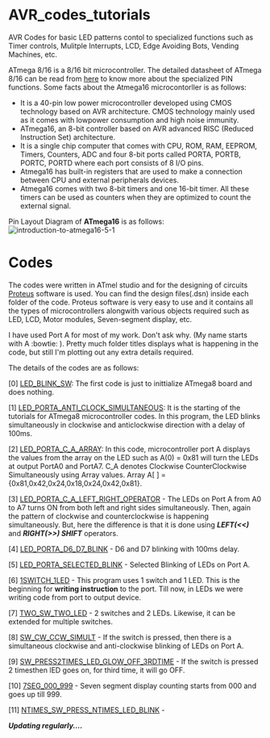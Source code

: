 # AVR_codes_tutorials
AVR Codes for basic LED patterns contol to specialized functions such as Timer controls, Mulitple Interrupts, LCD, Edge Avoiding Bots, Vending Machines, etc.

ATmega 8/16 is a 8/16 bit microcontroller. The detailed datasheet of ATmega 8/16 can be read from [here](https://www.gme.cz/data/attachments/dsh.958-112.1.pdf) to know more about the specialized PIN functions. Some facts about the Atmega16 microcontorller is as follows:

* It is a 40-pin low power microcontroller developed using CMOS technology based on AVR architecture. CMOS technology mainly used as it comes with lowpower consumption and high noise immunity.
* ATmega16, an 8-bit controller based on AVR advanced RISC (Reduced Instruction Set) architecture.
* It is a single chip computer that comes with CPU, ROM, RAM, EEPROM, Timers, Counters, ADC and four 8-bit ports called PORTA, PORTB, PORTC, PORTD where each port consists of 8 I/O pins.
* Atmega16 has built-in registers that are used to make a connection between CPU and external peripherals devices.
* Atmega16 comes with two 8-bit timers and one 16-bit timer. All these timers can be used as counters when they are optimized to count the external signal.

Pin Layout Diagram of **ATmega16** is as follows:
![introduction-to-atmega16-5-1](https://user-images.githubusercontent.com/22872200/52076803-7c865f00-25b5-11e9-88e8-8cb1a8cc4fe9.png)


# Codes

   The codes were written in ATmel studio and for the designing of circuits [Proteus](https://proteus.soft112.com/) software is used. You can find the design files(.dsn) inside each folder of the code. Proteus software is very easy to use and it contains all the types of microcontrollers alongwith various objects required such as LED, LCD, Motor modules, Seven-segment display, etc.
   
   I have used Port A for most of my work. Don't ask why. (My name starts with A :bowtie: ). Pretty much folder titles displays what is happening in the code, but still I'm plotting out any extra details required.


The details of the codes are as follows:

[0] [LED_BLINK_SW](https://github.com/AKASH2907/AVR_codes_tutorials/tree/master/1.LED_BLINK_SW): The first code is just to inittialize ATmega8 board and does nothing.

[1] [LED_PORTA_ANTI_CLOCK_SIMULTANEOUS](https://github.com/AKASH2907/AVR_codes_tutorials/tree/master/1.LED_PORTA_ANTI_CLOCK_SIMULTANEOUS): It is the starting of the tutorials for ATmega8 microcontroller codes. In this program, the LED blinks simultaneously in clockwise and anticlockwise direction with a delay of 100ms.

[2] [LED_PORTA_C_A_ARRAY](https://github.com/AKASH2907/AVR_codes_tutorials/tree/master/2.LED_PORTA_C_A_ARRAY): In this code, microcontroller port A displays the values from the array on the LED such as A(0) = 0x81 will turn the LEDs at output PortA0 and PortA7. C_A denotes Clockwise CounterClockwise Simultaneously using Array values. Array A[ ] = {0x81,0x42,0x24,0x18,0x24,0x42,0x81}.

[3] [LED_PORTA_C_A_LEFT_RIGHT_OPERATOR](https://github.com/AKASH2907/AVR_codes_tutorials/tree/master/3.LED_PORTA_C_A_LEFT_RIGHT_OPERATOR) - The LEDs on Port A from A0 to A7 turns ON from both left and right sides simultaneously. Then, again the pattern of clockwise and counterclockwise is happening simultaneously. But, here the difference is that it is done using ***LEFT(<<)*** and ***RIGHT(>>) SHIFT*** operators.

[4] [LED_PORTA_D6_D7_BLINK](https://github.com/AKASH2907/AVR_codes_tutorials/tree/master/4.LED_PORTA_D6_D7_BLINK) - D6 and D7 blinking with 100ms delay.  

[5] [LED_PORTA_SELECTED_BLINK](https://github.com/AKASH2907/AVR_codes_tutorials/tree/master/5.LED_PORTA_SELECTED_BLINK) - Selected Blinking of LEDs on Port A.

[6] [1SWITCH_1LED](https://github.com/AKASH2907/AVR_codes_tutorials/tree/master/6.1SWITCH_1LED) - This program uses 1 switch and 1 LED. This is the beginning for **writing instruction** to the port. Till now, in LEDs we were writing code from port to output device.

[7] [TWO_SW_TWO_LED](https://github.com/AKASH2907/AVR_codes_tutorials/tree/master/7.TWO_SW_TWO_LED) - 2 switches and 2 LEDs. Likewise, it can be extended for multiple switches.

[8] [SW_CW_CCW_SIMULT](https://github.com/AKASH2907/AVR_codes_tutorials/tree/master/8.SW_CW_CCW_SIMULT) - If the switch is pressed, then there is a simultaneous clockwise and anti-clockwise blinking of LEDs on Port A.

[9] [SW_PRESS2TIMES_LED_GLOW_OFF_3RDTIME](https://github.com/AKASH2907/AVR_codes_tutorials/tree/master/9.SW_PRESS2TIMES_LED_GLOW_OFF_3RDTIME) - If the switch is pressed 2 timesthen lED goes on, for third time, it will go OFF.

[10] [7SEG_000_999](https://github.com/AKASH2907/AVR_codes_tutorials/tree/master/10.7SEG_000_999) - Seven segment display counting starts from 000 and goes up till 999.

[11] [NTIMES_SW_PRESS_NTIMES_LED_BLINK](https://github.com/AKASH2907/AVR_codes_tutorials/tree/master/11.NTIMES_SW_PRESS_NTIMES_LED_BLINK) -  

***Updating regularly....***

